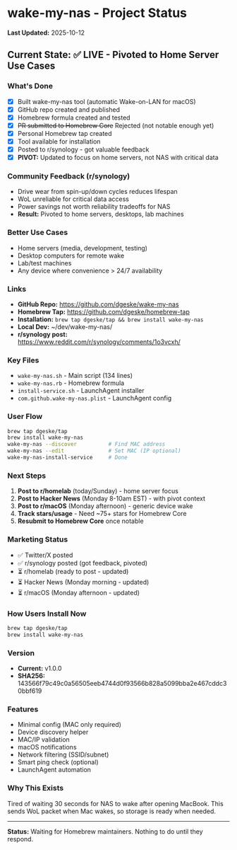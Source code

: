 # wake-my-nas - Project Status

**Last Updated:** 2025-10-12

## Current State: ✅ LIVE - Pivoted to Home Server Use Cases

### What's Done
- [x] Built wake-my-nas tool (automatic Wake-on-LAN for macOS)
- [x] GitHub repo created and published
- [x] Homebrew formula created and tested
- [x] ~~PR submitted to Homebrew Core~~ Rejected (not notable enough yet)
- [x] Personal Homebrew tap created
- [x] Tool available for installation
- [x] Posted to r/synology - got valuable feedback
- [x] **PIVOT:** Updated to focus on home servers, not NAS with critical data

### Community Feedback (r/synology)
- Drive wear from spin-up/down cycles reduces lifespan
- WoL unreliable for critical data access
- Power savings not worth reliability tradeoffs for NAS
- **Result:** Pivoted to home servers, desktops, lab machines

### Better Use Cases
- Home servers (media, development, testing)
- Desktop computers for remote wake
- Lab/test machines
- Any device where convenience > 24/7 availability

### Links
- **GitHub Repo:** https://github.com/dgeske/wake-my-nas
- **Homebrew Tap:** https://github.com/dgeske/homebrew-tap
- **Installation:** `brew tap dgeske/tap && brew install wake-my-nas`
- **Local Dev:** ~/dev/wake-my-nas/
- **r/synology post:** https://www.reddit.com/r/synology/comments/1o3vcxh/

### Key Files
- `wake-my-nas.sh` - Main script (134 lines)
- `wake-my-nas.rb` - Homebrew formula
- `install-service.sh` - LaunchAgent installer
- `com.github.wake-my-nas.plist` - LaunchAgent config

### User Flow
```bash
brew tap dgeske/tap
brew install wake-my-nas
wake-my-nas --discover          # Find MAC address
wake-my-nas --edit              # Set MAC (IP optional)
wake-my-nas-install-service     # Done
```

### Next Steps
1. **Post to r/homelab** (today/Sunday) - home server focus
2. **Post to Hacker News** (Monday 8-10am EST) - with pivot context
3. **Post to r/macOS** (Monday afternoon) - generic device wake
4. **Track stars/usage** - Need ~75+ stars for Homebrew Core
5. **Resubmit to Homebrew Core** once notable

### Marketing Status
- ✅ Twitter/X posted
- ✅ r/synology posted (got feedback, pivoted)
- ⏳ r/homelab (ready to post - updated)
- ⏳ Hacker News (Monday morning - updated)
- ⏳ r/macOS (Monday afternoon - updated)

### How Users Install Now
```bash
brew tap dgeske/tap
brew install wake-my-nas
```

### Version
- **Current:** v1.0.0
- **SHA256:** 143566f79c49c0a56505eeb4744d0f93566b828a5099bba2e467cddc30bbf619

### Features
- Minimal config (MAC only required)
- Device discovery helper
- MAC/IP validation
- macOS notifications
- Network filtering (SSID/subnet)
- Smart ping check (optional)
- LaunchAgent automation

### Why This Exists
Tired of waiting 30 seconds for NAS to wake after opening MacBook. This sends WoL packet when Mac wakes, so storage is ready when needed.

---

**Status:** Waiting for Homebrew maintainers. Nothing to do until they respond.
